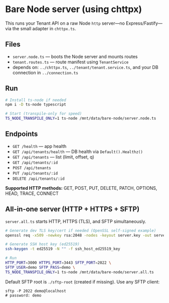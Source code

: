 # Bare Node server (using chttpx)

This runs your Tenant API on a raw Node `http` server—no Express/Fastify—via the small adapter in `chttpx.ts`.

## Files
- `server.node.ts` — boots the Node server and mounts routes
- `tenant.routes.ts` — route manifest using `TenantService`
- depends on: `../chttpx.ts`, `../tenant/tenant.service.ts`, and your DB connection in `../connection.ts`

## Run
```bash
# Install ts-node if needed
npm i -D ts-node typescript

# Start (transpile-only for speed)
TS_NODE_TRANSPILE_ONLY=1 ts-node /mnt/data/bare-node/server.node.ts
```

## Endpoints
- `GET /health` — app health
- `GET /api/tenants/health` — DB health via `Default().Healthz()`
- `GET /api/tenants` — list (limit, offset, q)
- `GET /api/tenants/:id`
- `POST /api/tenants`
- `PUT /api/tenants/:id`
- `DELETE /api/tenants/:id`


**Supported HTTP methods:** GET, POST, PUT, DELETE, PATCH, OPTIONS, HEAD, TRACE, CONNECT


## All-in-one server (HTTP + HTTPS + SFTP)

`server.all.ts` starts HTTP, HTTPS (TLS), and SFTP simultaneously.

```bash
# Generate dev TLS key/cert if needed (OpenSSL self-signed example)
openssl req -x509 -newkey rsa:2048 -nodes -keyout server.key -out server.crt -subj "/CN=localhost" -days 365

# Generate SSH host key (ed25519)
ssh-keygen -t ed25519 -N "" -f ssh_host_ed25519_key

# Run
HTTP_PORT=3000 HTTPS_PORT=3443 SFTP_PORT=2022 \
SFTP_USER=demo SFTP_PASS=demo \
TS_NODE_TRANSPILE_ONLY=1 ts-node /mnt/data/bare-node/server.all.ts
```

Default SFTP root is `./sftp-root` (created if missing). Use any SFTP client:
```
sftp -P 2022 demo@localhost
# password: demo
```
